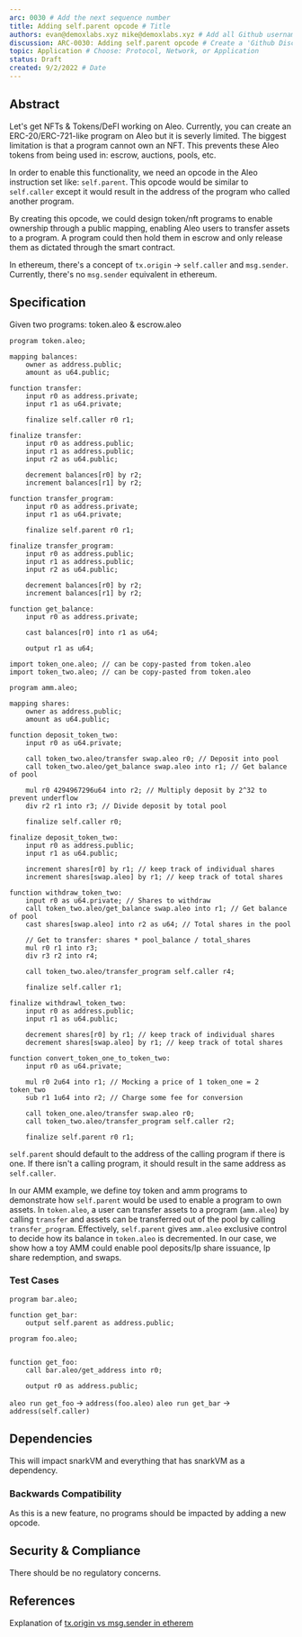 ```yaml
---
arc: 0030 # Add the next sequence number
title: Adding self.parent opcode # Title
authors: evan@demoxlabs.xyz mike@demoxlabs.xyz # Add all Github usernames, emails, and/or full names
discussion: ARC-0030: Adding self.parent opcode # Create a 'Github Discussion' titled 'ARC-XXXX: {TITLE}`
topic: Application # Choose: Protocol, Network, or Application
status: Draft
created: 9/2/2022 # Date
---
```


## Abstract

Let's get NFTs & Tokens/DeFI working on Aleo. Currently, you can create an ERC-20/ERC-721-like program on Aleo but it is severly limited.
The biggest limitation is that a program cannot own an NFT. This prevents these Aleo tokens from being used in: escrow, auctions, pools, etc.

In order to enable this functionality, we need an opcode in the Aleo instruction set like: `self.parent`. This opcode would be similar to `self.caller` except it would result in the address of the program who called another program.

By creating this opcode, we could design token/nft programs to enable ownership through a public mapping, enabling Aleo users to transfer assets to a program. A program could then hold them in escrow and only release them as dictated through the smart contract.

In ethereum, there's a concept of `tx.origin` -> `self.caller` and `msg.sender`. Currently, there's no `msg.sender` equivalent in ethereum.

<!-- What problem does this proposal address? -->

<!-- If someone only reads this far, what do you want them to know? -->


## Specification

Given two programs: token.aleo & escrow.aleo

```
program token.aleo;

mapping balances:
    owner as address.public;
    amount as u64.public;

function transfer:
    input r0 as address.private;
    input r1 as u64.private;

    finalize self.caller r0 r1;

finalize transfer:
    input r0 as address.public;
    input r1 as address.public;
    input r2 as u64.public;

    decrement balances[r0] by r2;
    increment balances[r1] by r2;

function transfer_program:
    input r0 as address.private;
    input r1 as u64.private;

    finalize self.parent r0 r1;

finalize transfer_program:
    input r0 as address.public;
    input r1 as address.public;
    input r2 as u64.public;

    decrement balances[r0] by r2;
    increment balances[r1] by r2;

function get_balance:
    input r0 as address.private;

    cast balances[r0] into r1 as u64;

    output r1 as u64;
```

```
import token_one.aleo; // can be copy-pasted from token.aleo
import token_two.aleo; // can be copy-pasted from token.aleo

program amm.aleo;

mapping shares:
    owner as address.public;
    amount as u64.public;

function deposit_token_two:
    input r0 as u64.private;

    call token_two.aleo/transfer swap.aleo r0; // Deposit into pool
    call token_two.aleo/get_balance swap.aleo into r1; // Get balance of pool

    mul r0 4294967296u64 into r2; // Multiply deposit by 2^32 to prevent underflow
    div r2 r1 into r3; // Divide deposit by total pool 

    finalize self.caller r0;

finalize deposit_token_two:
    input r0 as address.public;
    input r1 as u64.public;

    increment shares[r0] by r1; // keep track of individual shares
    increment shares[swap.aleo] by r1; // keep track of total shares

function withdraw_token_two:
    input r0 as u64.private; // Shares to withdraw
    call token_two.aleo/get_balance swap.aleo into r1; // Get balance of pool
    cast shares[swap.aleo] into r2 as u64; // Total shares in the pool

    // Get to transfer: shares * pool_balance / total_shares
    mul r0 r1 into r3;
    div r3 r2 into r4;

    call token_two.aleo/transfer_program self.caller r4;

    finalize self.caller r1;

finalize withdrawl_token_two:
    input r0 as address.public;
    input r1 as u64.public;

    decrement shares[r0] by r1; // keep track of individual shares
    decrement shares[swap.aleo] by r1; // keep track of total shares

function convert_token_one_to_token_two:
    input r0 as u64.private;

    mul r0 2u64 into r1; // Mocking a price of 1 token_one = 2 token_two
    sub r1 1u64 into r2; // Charge some fee for conversion

    call token_one.aleo/transfer swap.aleo r0;
    call token_two.aleo/transfer_program self.caller r2;

    finalize self.parent r0 r1;
```

<!-- Define key terminology here. -->
`self.parent` should default to the address of the calling program if there is one. If there isn't a calling program, it should result in the same address as `self.caller`.

<!-- Describe the architecture. -->
In our AMM example, we define toy token and amm programs to demonstrate how `self.parent` would be used to enable a program to own assets. In `token.aleo`, a user can transfer assets to a program (`amm.aleo`) by calling `transfer` and assets can be transferred out of the pool by calling `transfer_program`. Effectively, `self.parent` gives `amm.aleo` exclusive control to decide how its balance in `token.aleo` is decremented. In our case, we show how a toy AMM could enable pool deposits/lp share issuance, lp share redemption, and swaps.   

<!-- Include process diagrams. -->

### Test Cases

```
program bar.aleo;

function get_bar:
    output self.parent as address.public;
```

```
program foo.aleo;


function get_foo:
    call bar.aleo/get_address into r0;

    output r0 as address.public;
```

`aleo run get_foo` -> `address(foo.aleo)`
`aleo run get_bar` -> `address(self.caller)`



## Dependencies

<!-- Will this affect the Aleo PM, Aleo Explorer, or Aleo Studio? -->

<!-- Will this affect Aleo, Leo, snarkOS, snarkVM, or any other repositories? -->
This will impact snarkVM and everything that has snarkVM as a dependency.

### Backwards Compatibility

<!-- List all backwards incompatibilities and their severity. -->

<!-- How will the backwards incompatibilities be resolved? -->
As this is a new feature, no programs should be impacted by adding a new opcode.


## Security & Compliance

<!-- Outline any potential security concerns. -->

<!-- Does this proposal introduce regulatory risk? -->
There should be no regulatory concerns. 


## References

<!-- List any links that would be helpful for context. -->
Explanation of [tx.origin vs msg.sender in etherem](https://ethereum.stackexchange.com/questions/1891/whats-the-difference-between-msg-sender-and-tx-origin)
